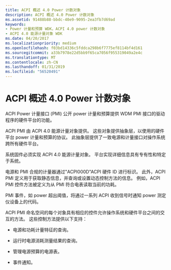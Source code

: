 ```yaml
---
title: ACPI 概述 4.0 Power 计数对象
description: ACPI 概述 4.0 Power 计数对象
ms.assetid: 91488b88-bbdc-40e9-9095-2ea3fb7d69ad
keywords:
- Power 计量和预算 WDK，ACPI 4.0 power 计数对象
- ACPI 4.0 能源计量对象 WDK
ms.date: 04/20/2017
ms.localizationpriority: medium
ms.openlocfilehash: f03bd14336c5fddca298b6f7775ef8114bf4d161
ms.sourcegitcommit: a33b7978e22d5bb9f65ca7056f955319049a2e4c
ms.translationtype: MT
ms.contentlocale: zh-CN
ms.lasthandoff: 01/31/2019
ms.locfileid: "56520491"
---
```

# <a name="overview-of-the-acpi-40-power-metering-objects"></a>ACPI 概述 4.0 Power 计数对象


ACPI Power 计量接口 (PMI) 公开 power 计量和预算提供 WDM PMI 接口的驱动程序的硬件平台的功能。

ACPI PMI 由 ACPI 4.0 能源计量对象提供。 这些对象提供抽象层，以使用的硬件平台 power 计量和预算的协议。 此抽象层提供了一致电源和计量接口对操作系统跨所有硬件平台。

系统固件必须实现 ACPI 4.0 能源计量对象。 平台实现详细信息具有专有性和特定于系统。

电源和 PMI 合规的计量器通过"ACPI000D"ACPI 硬件 ID 进行标识。 此外，ACPI PMI 定义用于获取静态信息，并查询或设置动态控制方法的信息。 例如，ACPI PMI 控件方法被定义为从 PMI 符合电表读取当前的功耗。

PMI 事件，如 power 超出阈值，将通过一系列 ACPI 收到信号时通知 power 测定仪设备上的代码。

ACPI PMI 命名空间的每个对象具有相应的控件允许操作系统和硬件平台之间的交互的方法。 这些控制方法提供以下支持：

-   电源和功耗计量特征的查询。

-   运行时电源消耗测量结果的查询。

-   管理电源预算的电源表。

-   事件通知。

 

 




